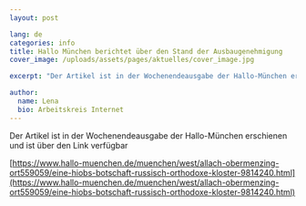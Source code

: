 ```yaml
---
layout: post

lang: de
categories: info
title: Hallo München berichtet über den Stand der Ausbaugenehmigung
cover_image: /uploads/assets/pages/aktuelles/cover_image.jpg

excerpt: "Der Artikel ist in der Wochenendeausgabe der Hallo-München erschienen und ist über den Link verfügbar ..."

author:
  name: Lena
  bio: Arbeitskreis Internet
---
```

Der Artikel ist in der Wochenendeausgabe der Hallo-München erschienen und ist über den Link verfügbar

[https://www.hallo-muenchen.de/muenchen/west/allach-obermenzing-ort559059/eine-hiobs-botschaft-russisch-orthodoxe-kloster-9814240.html](https://www.hallo-muenchen.de/muenchen/west/allach-obermenzing-ort559059/eine-hiobs-botschaft-russisch-orthodoxe-kloster-9814240.html)
